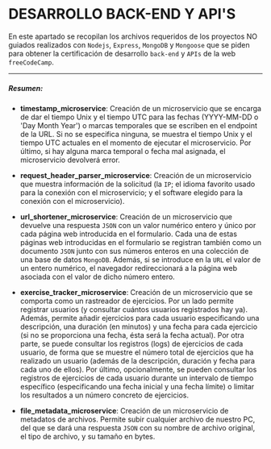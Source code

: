 # DESARROLLO BACK-END Y API'S

En este apartado se recopilan los archivos requeridos de los proyectos NO guiados realizados con `Nodejs`, `Express`, `MongoDB` y `Mongoose` que se piden para obtener la certificación de desarrollo `back-end` y `APIs` de la web `freeCodeCamp`.

------------

##### Resumen:
- **timestamp_microservice**: Creación de un microservicio que se encarga de dar el tiempo Unix y el tiempo UTC para las fechas (YYYY-MM-DD o 'Day Month Year') o marcas temporales que se escriben en el endpoint de la URL. Si no se especifica ninguna, se muestra el tiempo Unix y el tiempo UTC actuales en el momento de ejecutar el microservicio. Por último, si hay alguna marca temporal o fecha mal asignada, el microservicio devolverá error.  

- **request_header_parser_microservice**: Creación de un microservicio que muestra información de la solicitud (la `IP`; el idioma favorito usado para la conexión con el microservicio; y el software elegido para la conexión con el microservicio).

- **url_shortener_microservice**: Creación de un microservicio que devuelve una respuesta `JSON` con un valor numérico entero y único por cada página web introducida en el formulario. Cada una de estas páginas web introducidas en el formulario se registran también como un documento `JSON` junto con sus números enteros en una colección de una base de datos `MongoDB`. Además, si se introduce en la `URL` el valor de un entero numérico, el navegador redireccionará a la página web asociada con el valor de dicho número entero.

- **exercise_tracker_microservice**: Creación de un microservicio que se comporta como un rastreador de ejercicios. Por un lado permite registrar usuarios (y consultar cuántos usuarios registrados hay ya). Además, permite añadir ejercicios para cada usuario especificando una descripción, una duración (en minutos) y una fecha para cada ejercicio (si no se proporciona una fecha, ésta será la fecha actual). Por otra parte, se puede consultar los registros (logs) de ejercicios de cada usuario, de forma que se muestre el número total de ejercicios que ha realizado un usuario (además de la descripción, duración y fecha para cada uno de ellos). Por último, opcionalmente, se pueden consultar los registros de ejercicios de cada usuario durante un intervalo de tiempo específico (especificando una fecha inicial y una fecha límite) o limitar los resultados a un número concreto de ejercicios.

- **file_metadata_microservice**: Creación de un microservicio de metadatos de archivos. Permite subir cualquier archivo de nuestro PC, del que se dará una respuesta `JSON` con su nombre de archivo original, el tipo de archivo, y su tamaño en bytes.
